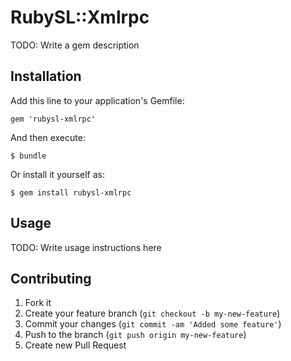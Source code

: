 # RubySL::Xmlrpc

TODO: Write a gem description

## Installation

Add this line to your application's Gemfile:

    gem 'rubysl-xmlrpc'

And then execute:

    $ bundle

Or install it yourself as:

    $ gem install rubysl-xmlrpc

## Usage

TODO: Write usage instructions here

## Contributing

1. Fork it
2. Create your feature branch (`git checkout -b my-new-feature`)
3. Commit your changes (`git commit -am 'Added some feature'`)
4. Push to the branch (`git push origin my-new-feature`)
5. Create new Pull Request
